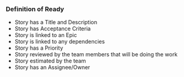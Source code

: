 ### Definition of Ready

- Story has a Title and Description
- Story has Acceptance Criteria
- Story is linked to an Epic
- Story is linked to any dependencies
- Story has a Priority
- Story reviewed by the team members that will be doing the work
- Story estimated by the team
- Story has an Assignee/Owner
